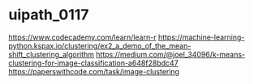 # uipath_0117
https://www.codecademy.com/learn/learn-r
https://machine-learning-python.kspax.io/clustering/ex2_a_demo_of_the_mean-shift_clustering_algorithm
https://medium.com/@joel_34096/k-means-clustering-for-image-classification-a648f28bdc47
https://paperswithcode.com/task/image-clustering
